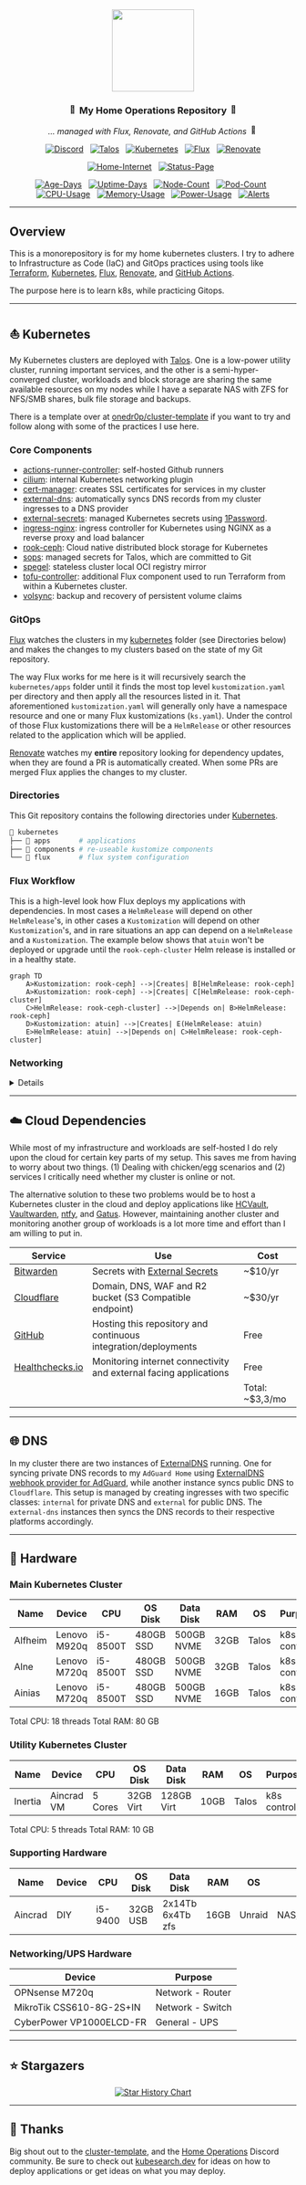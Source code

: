 <div align="center">

<img src="https://github.com/user-attachments/assets/9c0bb329-e7a5-4d45-af57-87a7f892d5f4" align="center" width="144px" height="144px"/>


### <img src="https://fonts.gstatic.com/s/e/notoemoji/latest/1f680/512.gif" alt="🚀" width="16" height="16"> My Home Operations Repository <img src="https://fonts.gstatic.com/s/e/notoemoji/latest/1f6a7/512.gif" alt="🚧" width="16" height="16">

_... managed with Flux, Renovate, and GitHub Actions_ <img src="https://fonts.gstatic.com/s/e/notoemoji/latest/1f916/512.gif" alt="🤖" width="16" height="16">

</div>

<div align="center">

[![Discord](https://img.shields.io/discord/673534664354430999?style=for-the-badge&label&logo=discord&logoColor=white&color=blue)](https://discord.gg/home-operations)&nbsp;&nbsp;
[![Talos](https://img.shields.io/endpoint?url=https%3A%2F%2Fkromgo.vzkn.eu%2Ftalos_version&style=for-the-badge&logo=talos&logoColor=white&color=blue&label=%20)](https://talos.dev)&nbsp;&nbsp;
[![Kubernetes](https://img.shields.io/endpoint?url=https%3A%2F%2Fkromgo.vzkn.eu%2Fkubernetes_version&style=for-the-badge&logo=kubernetes&logoColor=white&color=blue&label=%20)](https://kubernetes.io)&nbsp;&nbsp;
[![Flux](https://img.shields.io/endpoint?url=https%3A%2F%2Fkromgo.vzkn.eu%2Fflux_version&style=for-the-badge&logo=flux&logoColor=white&color=blue&label=%20)](https://fluxcd.io)&nbsp;&nbsp;
[![Renovate](https://img.shields.io/github/actions/workflow/status/vrozaksen/home-ops/renovate.yaml?branch=main&label=&logo=renovatebot&style=for-the-badge&color=blue)](https://github.com/vrozaksen/home-ops/actions/workflows/renovate.yaml)

</div>

<div align="center">

[![Home-Internet](https://img.shields.io/endpoint?url=https%3A%2F%2Fhealthchecks.io%2Fb%2F3%2F248aa3ff-73a8-4088-86af-a18f68562717.shields&style=for-the-badge&logo=opnsense&logoColor=white&label=Home%20Internet)](https://status.vzkn.eu)&nbsp;&nbsp;
[![Status-Page](https://img.shields.io/endpoint?url=https%3A%2F%2Fstatus.vzkn.eu%2Fapi%2Fv1%2Fendpoints%2Finfrastructure_flux-webhook%2Fhealth%2Fbadge.shields&style=for-the-badge&logo=statuspage&logoColor=white&label=Status%20Page)](https://status.vzkn.eu/endpoints/infrastructure_flux-webhook)&nbsp;&nbsp;

</div>

<div align="center">

[![Age-Days](https://img.shields.io/endpoint?url=https%3A%2F%2Fkromgo.vzkn.eu%2Fcluster_age_days&style=flat-square&label=Age)](https://github.com/kashalls/kromgo)&nbsp;&nbsp;
[![Uptime-Days](https://img.shields.io/endpoint?url=https%3A%2F%2Fkromgo.vzkn.eu%2Fcluster_uptime_days&style=flat-square&label=Uptime)](https://github.com/kashalls/kromgo)&nbsp;&nbsp;
[![Node-Count](https://img.shields.io/endpoint?url=https%3A%2F%2Fkromgo.vzkn.eu%2Fcluster_node_count&style=flat-square&label=Nodes)](https://github.com/kashalls/kromgo)&nbsp;&nbsp;
[![Pod-Count](https://img.shields.io/endpoint?url=https%3A%2F%2Fkromgo.vzkn.eu%2Fcluster_pod_count&style=flat-square&label=Pods)](https://github.com/kashalls/kromgo)&nbsp;&nbsp;
[![CPU-Usage](https://img.shields.io/endpoint?url=https%3A%2F%2Fkromgo.vzkn.eu%2Fcluster_cpu_usage&style=flat-square&label=CPU)](https://github.com/kashalls/kromgo)&nbsp;&nbsp;
[![Memory-Usage](https://img.shields.io/endpoint?url=https%3A%2F%2Fkromgo.vzkn.eu%2Fcluster_memory_usage&style=flat-square&label=Memory)](https://github.com/kashalls/kromgo)&nbsp;&nbsp;
[![Power-Usage](https://img.shields.io/endpoint?url=https%3A%2F%2Fkromgo.vzkn.eu%2Fcluster_power_usage&style=flat-square&label=Power)](https://github.com/kashalls/kromgo)&nbsp;&nbsp;
[![Alerts](https://img.shields.io/endpoint?url=https%3A%2F%2Fkromgo.vzkn.eu%2Fcluster_alert_count&style=flat-square&label=Alerts)](https://github.com/kashalls/kromgo)
</div>

---

## Overview

This is a monorepository is for my home kubernetes clusters.
I try to adhere to Infrastructure as Code (IaC) and GitOps practices using tools like [Terraform](https://www.terraform.io/), [Kubernetes](https://kubernetes.io/), [Flux](https://github.com/fluxcd/flux2), [Renovate](https://github.com/renovatebot/renovate), and [GitHub Actions](https://github.com/features/actions).

The purpose here is to learn k8s, while practicing Gitops.

---

## ⛵ Kubernetes

My Kubernetes clusters are deployed with [Talos](https://www.talos.dev). One is a low-power utility cluster, running important services, and the other is a semi-hyper-converged cluster, workloads and block storage are sharing the same available resources on my nodes while I have a separate NAS with ZFS for NFS/SMB shares, bulk file storage and backups.

There is a template over at [onedr0p/cluster-template](https://github.com/onedr0p/cluster-template) if you want to try and follow along with some of the practices I use here.

### Core Components

- [actions-runner-controller](https://github.com/actions/actions-runner-controller): self-hosted Github runners
- [cilium](https://github.com/cilium/cilium): internal Kubernetes networking plugin
- [cert-manager](https://cert-manager.io/docs/): creates SSL certificates for services in my cluster
- [external-dns](https://github.com/kubernetes-sigs/external-dns): automatically syncs DNS records from my cluster ingresses to a DNS provider
- [external-secrets](https://github.com/external-secrets/external-secrets/): managed Kubernetes secrets using [1Password](https://1password.com/).
- [ingress-nginx](https://github.com/kubernetes/ingress-nginx/): ingress controller for Kubernetes using NGINX as a reverse proxy and load balancer
- [rook-ceph](https://rook.io/): Cloud native distributed block storage for Kubernetes
- [sops](https://toolkit.fluxcd.io/guides/mozilla-sops/): managed secrets for Talos, which are committed to Git
- [spegel](https://github.com/XenitAB/spegel): stateless cluster local OCI registry mirror
- [tofu-controller](https://github.com/weaveworks/tf-controller): additional Flux component used to run Terraform from within a Kubernetes cluster.
- [volsync](https://github.com/backube/volsync): backup and recovery of persistent volume claims

### GitOps

[Flux](https://github.com/fluxcd/flux2) watches the clusters in my [kubernetes](./kubernetes/) folder (see Directories below) and makes the changes to my clusters based on the state of my Git repository.

The way Flux works for me here is it will recursively search the `kubernetes/apps` folder until it finds the most top level `kustomization.yaml` per directory and then apply all the resources listed in it. That aforementioned `kustomization.yaml` will generally only have a namespace resource and one or many Flux kustomizations (`ks.yaml`). Under the control of those Flux kustomizations there will be a `HelmRelease` or other resources related to the application which will be applied.

[Renovate](https://github.com/renovatebot/renovate) watches my **entire** repository looking for dependency updates, when they are found a PR is automatically created. When some PRs are merged Flux applies the changes to my cluster.

### Directories

This Git repository contains the following directories under [Kubernetes](./kubernetes/).

```sh
📁 kubernetes
├── 📁 apps       # applications
├── 📁 components # re-useable kustomize components
└── 📁 flux       # flux system configuration
```

### Flux Workflow

This is a high-level look how Flux deploys my applications with dependencies. In most cases a `HelmRelease` will depend on other `HelmRelease`'s, in other cases a `Kustomization` will depend on other `Kustomization`'s, and in rare situations an app can depend on a `HelmRelease` and a `Kustomization`. The example below shows that `atuin` won't be deployed or upgrade until the `rook-ceph-cluster` Helm release is installed or in a healthy state.

```mermaid
graph TD
    A>Kustomization: rook-ceph] -->|Creates| B[HelmRelease: rook-ceph]
    A>Kustomization: rook-ceph] -->|Creates| C[HelmRelease: rook-ceph-cluster]
    C>HelmRelease: rook-ceph-cluster] -->|Depends on| B>HelmRelease: rook-ceph]
    D>Kustomization: atuin] -->|Creates| E(HelmRelease: atuin)
    E>HelmRelease: atuin] -->|Depends on| C>HelmRelease: rook-ceph-cluster]
```

### Networking

<details>
  TBD
</details>

---

## ☁️ Cloud Dependencies

While most of my infrastructure and workloads are self-hosted I do rely upon the cloud for certain key parts of my setup. This saves me from having to worry about two things. (1) Dealing with chicken/egg scenarios and (2) services I critically need whether my cluster is online or not.

The alternative solution to these two problems would be to host a Kubernetes cluster in the cloud and deploy applications like [HCVault](https://www.vaultproject.io/), [Vaultwarden](https://github.com/dani-garcia/vaultwarden), [ntfy](https://ntfy.sh/), and [Gatus](https://gatus.io/). However, maintaining another cluster and monitoring another group of workloads is a lot more time and effort than I am willing to put in.

| Service                                     | Use                                                               | Cost          |
|---------------------------------------------|-------------------------------------------------------------------|---------------|
| [Bitwarden](https://bitwarden.com/)         | Secrets with [External Secrets](https://external-secrets.io/)     | ~$10/yr       |
| [Cloudflare](https://www.cloudflare.com/)   | Domain, DNS, WAF and R2 bucket (S3 Compatible endpoint)           | ~$30/yr       |
| [GitHub](https://github.com/)               | Hosting this repository and continuous integration/deployments    | Free          |
| [Healthchecks.io](https://healthchecks.io/) | Monitoring internet connectivity and external facing applications | Free          |
|                                             |                                                                   | Total: ~$3,3/mo |

---

## 🌐 DNS

In my cluster there are two instances of [ExternalDNS](https://github.com/kubernetes-sigs/external-dns) running. One for syncing private DNS records to my `AdGuard Home` using [ExternalDNS webhook provider for AdGuard](https://github.com/muhlba91/external-dns-provider-adguard), while another instance syncs public DNS to `Cloudflare`. This setup is managed by creating ingresses with two specific classes: `internal` for private DNS and `external` for public DNS. The `external-dns` instances then syncs the DNS records to their respective platforms accordingly.

---

## 🔧 Hardware

### Main Kubernetes Cluster

| Name    | Device       | CPU      | OS Disk   | Data Disk  | RAM  | OS    | Purpose     |
|---------|--------------|----------|-----------|------------|------|-------|-------------|
| Alfheim | Lenovo M920q | i5-8500T | 480GB SSD | 500GB NVME | 32GB | Talos | k8s control |
| Alne    | Lenovo M720q | i5-8500T | 480GB SSD | 500GB NVME | 32GB | Talos | k8s control |
| Ainias  | Lenovo M720q | i5-8500T | 480GB SSD | 500GB NVME | 16GB | Talos | k8s control |

Total CPU: 18 threads
Total RAM: 80 GB

### Utility Kubernetes Cluster

| Name    | Device     | CPU     | OS Disk   | Data Disk  | RAM  | OS    | Purpose     |
|---------|------------|---------|-----------|------------|------|-------|-------------|
| Inertia | Aincrad VM | 5 Cores | 32GB Virt | 128GB Virt | 10GB | Talos | k8s control |


Total CPU: 5 threads
Total RAM: 10 GB

### Supporting Hardware

| Name    | Device | CPU     | OS Disk  | Data Disk        | RAM  | OS     | Purpose        |
|---------|--------|---------|----------|------------------|------|--------|----------------|
| Aincrad | DIY    | i5-9400 | 32GB USB | 2x14Tb 6x4Tb zfs | 16GB | Unraid | NAS/NFS/Backup |

### Networking/UPS Hardware

| Device                      | Purpose          |
|-----------------------------|------------------|
| OPNsense M720q              | Network - Router |
| MikroTik CSS610-8G-2S+IN    | Network - Switch |
| CyberPower VP1000ELCD-FR    | General - UPS    |

---

## ⭐ Stargazers

<div align="center">

[![Star History Chart](https://api.star-history.com/svg?repos=vrozaksen/home-ops&type=Date)](https://star-history.com/#vrozaksen/home-ops&Date)

</div>

---

## 🤝 Thanks

Big shout out to the [cluster-template](https://github.com/onedr0p/cluster-template), and the [Home Operations](https://discord.gg/home-operations) Discord community. Be sure to check out [kubesearch.dev](https://kubesearch.dev/) for ideas on how to deploy applications or get ideas on what you may deploy.
